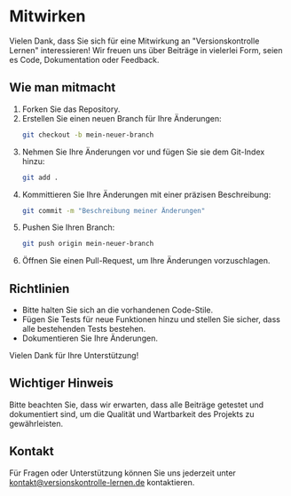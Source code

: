 # Mitwirken

Vielen Dank, dass Sie sich für eine Mitwirkung an "Versionskontrolle Lernen" interessieren! Wir freuen uns über Beiträge in vielerlei Form, seien es Code, Dokumentation oder Feedback.

## Wie man mitmacht
1. Forken Sie das Repository.
2. Erstellen Sie einen neuen Branch für Ihre Änderungen:
   ```bash
   git checkout -b mein-neuer-branch
   ```
3. Nehmen Sie Ihre Änderungen vor und fügen Sie sie dem Git-Index hinzu:
   ```bash
   git add .
   ```
4. Kommittieren Sie Ihre Änderungen mit einer präzisen Beschreibung:
   ```bash
   git commit -m "Beschreibung meiner Änderungen"
   ```
5. Pushen Sie Ihren Branch:
   ```bash
   git push origin mein-neuer-branch
   ```
6. Öffnen Sie einen Pull-Request, um Ihre Änderungen vorzuschlagen.

## Richtlinien
- Bitte halten Sie sich an die vorhandenen Code-Stile.
- Fügen Sie Tests für neue Funktionen hinzu und stellen Sie sicher, dass alle bestehenden Tests bestehen.
- Dokumentieren Sie Ihre Änderungen.

Vielen Dank für Ihre Unterstützung!

## Wichtiger Hinweis
Bitte beachten Sie, dass wir erwarten, dass alle Beiträge getestet und dokumentiert sind, um die Qualität und Wartbarkeit des Projekts zu gewährleisten.

## Kontakt
Für Fragen oder Unterstützung können Sie uns jederzeit unter kontakt@versionskontrolle-lernen.de kontaktieren.